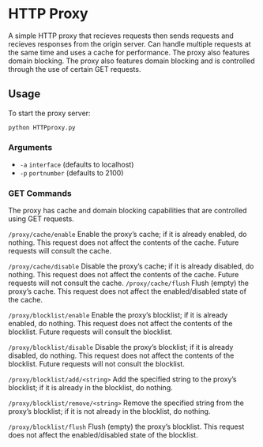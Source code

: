 # HTTP Proxy
A simple HTTP proxy that recieves requests then sends requests and recieves responses from the origin server. 
Can handle multiple requests at the same time and uses a cache for performance. 
The proxy also features domain blocking. The proxy also features domain blocking and is 
controlled through the use of certain GET requests.

## Usage
To start the proxy server:

`python HTTPproxy.py`
### Arguments
- `-a` `interface` (defaults to localhost)
- `-p` `portnumber` (defaults to 2100)

### GET Commands
The proxy has cache and domain blocking capabilities that are controlled using GET requests.

`/proxy/cache/enable`
    Enable the proxy’s cache; if it is already enabled, do nothing. This request does not affect the contents of the cache. Future requests will consult the cache.

`/proxy/cache/disable`
    Disable the proxy’s cache; if it is already disabled, do nothing. This request does not affect the contents of the cache. Future requests will not consult the cache.
`/proxy/cache/flush`
    Flush (empty) the proxy’s cache. This request does not affect the enabled/disabled state of the cache.

`/proxy/blocklist/enable`
    Enable the proxy’s blocklist; if it is already enabled, do nothing. This request does not affect the contents of the blocklist. Future requests will consult the blocklist.

`/proxy/blocklist/disable`
    Disable the proxy’s blocklist; if it is already disabled, do nothing. This request does not affect the contents of the blocklist. Future requests will not consult the blocklist.

`/proxy/blocklist/add/<string>`
    Add the specified string to the proxy’s blocklist; if it is already in the blocklist, do nothing.

`/proxy/blocklist/remove/<string>`
    Remove the specified string from the proxy’s blocklist; if it is not already in the blocklist, do nothing.

`/proxy/blocklist/flush`
    Flush (empty) the proxy’s blocklist. This request does not affect the enabled/disabled state of the blocklist.

